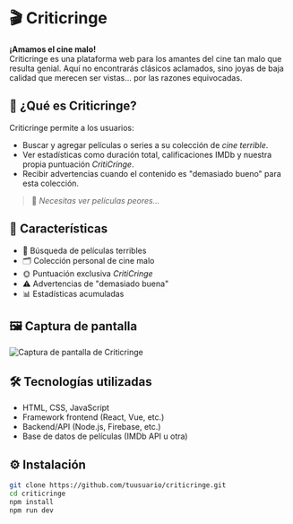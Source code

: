 # 🎬 Criticringe

**¡Amamos el cine malo!**  
Criticringe es una plataforma web para los amantes del cine tan malo que resulta genial. Aquí no encontrarás clásicos aclamados, sino joyas de baja calidad que merecen ser vistas... por las razones equivocadas.

## 📌 ¿Qué es Criticringe?

Criticringe permite a los usuarios:

- Buscar y agregar películas o series a su colección de _cine terrible_.
- Ver estadísticas como duración total, calificaciones IMDb y nuestra propia puntuación _CritiCringe_.
- Recibir advertencias cuando el contenido es "demasiado bueno" para esta colección.

> 🧠 _Necesitas ver películas peores..._

## 🚀 Características

- 🔎 Búsqueda de películas terribles
- 🗂️ Colección personal de cine malo
- 🌞 Puntuación exclusiva _CritiCringe_
- ⚠️ Advertencias de "demasiado buena"
- 📊 Estadísticas acumuladas

## 🖼️ Captura de pantalla

![Captura de pantalla de Criticringe](ruta/a/tu/imagen.png)

## 🛠️ Tecnologías utilizadas

- HTML, CSS, JavaScript
- Framework frontend (React, Vue, etc.)
- Backend/API (Node.js, Firebase, etc.)
- Base de datos de películas (IMDb API u otra)

## ⚙️ Instalación

```bash
git clone https://github.com/tuusuario/criticringe.git
cd criticringe
npm install
npm run dev
```
